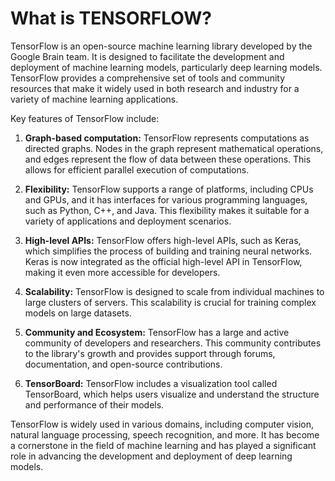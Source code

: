 # What is TENSORFLOW?

TensorFlow is an open-source machine learning library developed by the Google Brain team. It is designed to facilitate the development and deployment of machine learning models, particularly deep learning models. TensorFlow provides a comprehensive set of tools and community resources that make it widely used in both research and industry for a variety of machine learning applications.

Key features of TensorFlow include:

1. **Graph-based computation:** TensorFlow represents computations as directed graphs. Nodes in the graph represent mathematical operations, and edges represent the flow of data between these operations. This allows for efficient parallel execution of computations.

2. **Flexibility:** TensorFlow supports a range of platforms, including CPUs and GPUs, and it has interfaces for various programming languages, such as Python, C++, and Java. This flexibility makes it suitable for a variety of applications and deployment scenarios.

3. **High-level APIs:** TensorFlow offers high-level APIs, such as Keras, which simplifies the process of building and training neural networks. Keras is now integrated as the official high-level API in TensorFlow, making it even more accessible for developers.

4. **Scalability:** TensorFlow is designed to scale from individual machines to large clusters of servers. This scalability is crucial for training complex models on large datasets.

5. **Community and Ecosystem:** TensorFlow has a large and active community of developers and researchers. This community contributes to the library's growth and provides support through forums, documentation, and open-source contributions.

6. **TensorBoard:** TensorFlow includes a visualization tool called TensorBoard, which helps users visualize and understand the structure and performance of their models.

TensorFlow is widely used in various domains, including computer vision, natural language processing, speech recognition, and more. It has become a cornerstone in the field of machine learning and has played a significant role in advancing the development and deployment of deep learning models.